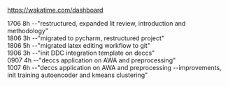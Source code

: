 https://wakatime.com/dashboard

1706 8h --"restructured, expanded lit review, introduction and methodology"  
1806 3h --"migrated to pycharm, restructured project"  
1806 5h --"migrated latex editing workflow to git"  
1906 3h --"init DDC integration template on deccs"  
0907 4h --"deccs application on AWA and preprocessing"  
1007 6h --"deccs application on AWA and preprocessing --improvements, init training autoencoder and kmeans clustering"

